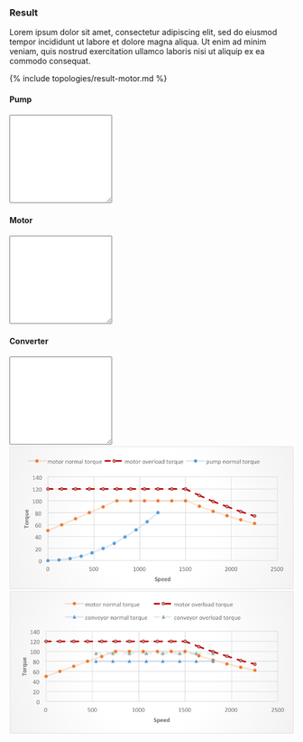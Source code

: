 <h3>Result</h3>

<p>
Lorem ipsum dolor sit amet, consectetur adipiscing elit, sed do eiusmod tempor incididunt ut labore et dolore magna aliqua. Ut enim ad minim veniam, quis nostrud exercitation ullamco laboris nisi ut aliquip ex ea commodo consequat.
</p>

<div class="row">
{% include topologies/result-motor.md %}
</div>
<div class="row">
  <div class="col-xs-4 col-md-4">
    <h4>Pump</h4>
    <textarea id="pump" rows="10" class="form-control">
    </textarea>
  </div>
  <div class="col-xs-4 col-md-4">
    <h4>Motor</h4>
    <textarea id="motor" rows="10" class="form-control">
    </textarea>
  </div>
  <div class="col-xs-4 col-md-4">
    <h4>Converter</h4>
    <textarea id="converter" rows="10" class="form-control">
    </textarea>
  </div>
</div>
<div class="row">
  <div class="col-xs-6 col-md-6">
    <div class="thumbnail">
      <img src="/images/result1.png"/>
    </div>
  </div>
  <div class="col-xs-6 col-md-6">
    <div class="thumbnail">
      <img src="/images/result2.png"/>
    </div>
  </div>
</div>
<!-- end result -->
